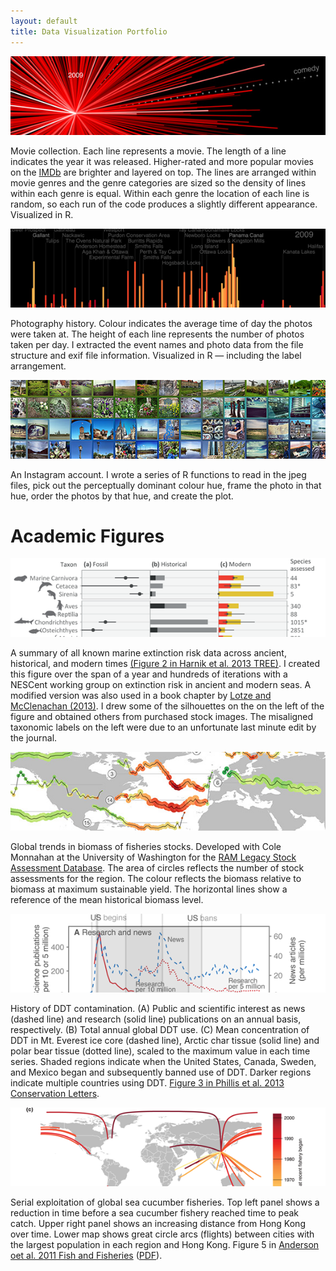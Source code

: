 ```yaml
---
layout: default
title: Data Visualization Portfolio
---
```


<a href="figures/moviestar.png" data-lightbox="moviestar"><img  class="portfolio-fig" src="figures/moviestar-thumb.jpg" alt="moviestar"></img></a>

<p class="caption">Movie collection. Each line represents a movie. The
length of a line indicates the year it was released. Higher-rated and more
popular movies on the <a href="www.imdb.com">IMDb</a> are brighter and layered
on top. The lines are arranged within movie genres and the genre categories
are sized so the density of lines within each genre is equal. Within each
genre the location of each line is random, so each run of the code produces a
slightly different appearance. Visualized in R.</p>

<a href="figures/photos-exif.png" data-lightbox="photos-exif"><img  class="portfolio-fig" src="figures/photos-exif-thumb.png" alt="photos-exif"></img></a>

<p class="caption">Photography history. Colour indicates the average time of
day the photos were taken at. The height of each line represents the number of
photos taken per day. I extracted the event names and photo data from the file
structure and exif file information. Visualized in R — including the label
arrangement.</p>

<a href="figures/instagram.jpg" data-lightbox="instagram"><img  class="portfolio-fig" src="figures/instagram-thumb.jpg" alt="instagram"></img></a>

<p class="caption">An Instagram account. I wrote a series of R functions to
read in the jpeg files, pick out the perceptually dominant colour hue, frame
the photo in that hue, order the photos by that hue, and create the
plot.</p>

# Academic Figures

<a href="figures/harnik-etal-tree.png" data-lightbox="harnik-etal-2012"><img  class="portfolio-fig" src="figures/harnik-etal-tree-thumb.png" alt="Harnik et al. 2012 TREE"></img></a>

<p class="caption">A summary of all known marine extinction risk data across ancient, historical, and modern times <a href="http://doi.org/10.1016/j.tree.2012.07.010">(Figure 2 in Harnik et al. 2013 TREE)</a>. I created this figure over the span of a year and hundreds of iterations with a NESCent working group on extinction risk in ancient and modern seas. A modified version was also used in a book chapter by <a href="http://www.sinauer.com/media/wysiwyg/samples/MCEC_Ch08.pdf">Lotze and McClenachan (2013)</a>. I drew some of the silhouettes on the on the left of the figure and obtained others from purchased stock images. The misaligned taxonomic labels on the left were due to an unfortunate last minute edit by the journal.</p>

<a href="figures/ram-biomass-map.png" data-lightbox="ram-biomass-map"><img  class="portfolio-fig" src="figures/ram-biomass-map-thumb.jpg" alt="Global fisheries biomass trends"></img></a>

<p class="caption">Global trends in biomass of fisheries stocks. Developed with Cole Monnahan at the University of Washington for the <a href="https://depts.washington.edu/ramlegac/">RAM Legacy Stock Assessment Database</a>. The area of circles reflects the number of stock assessments for the region. The colour reflects the biomass relative to biomass at maximum sustainable yield. The horizontal lines show a reference of the mean historical biomass level.</p>

<a href="figures/phillis-etal-ddt.png" data-lightbox="phillis-etal-2012"><img  class="portfolio-fig" src="figures/phillis-etal-ddt-thumb.png" alt="Phillis et al. 2012 DDT"></img></a>

<p class="caption">History of DDT contamination. (A) Public and scientific interest as news (dashed line) and research (solid line) publications on an annual basis, respectively. (B)  Total annual global DDT use. (C) Mean concentration of DDT in Mt. Everest ice core (dashed line), Arctic char tissue (solid line) and polar bear tissue (dotted line), scaled to the maximum value in each time series. Shaded regions indicate when the United States, Canada, Sweden, and Mexico began and subsequently banned use of DDT. Darker regions indicate multiple countries using DDT. <a href="http://seananderson.ca/papers/Phillis_etal_2012_Multiple_pathways_to_conservation_success.pdf">Figure 3 in Phillis et al. 2013 Conservation Letters</a>.</p>

<!--<a href="figures/paleo-ext-proxy.png" data-lightbox="paleo-ext-proxy"><img  class="portfolio-fig" src="figures/paleo-ext-proxy-thumb.png" alt="paleo-ext-proxy"></img></a>-->

<!--A summary of available data on marine bivalve and gastropod extinction patterns over the last 500 million years. Upper panels show whether survival favoured those with broad or narrow distributions and whether survival favoured epifaunal (living on top of the substrate) or infaunal (living within the substrate) genera. Subsequent panels show ocean acidification events, a number of environmental proxies, and extinction rates.-->

<!--<a href="figures/anderson-etal-portfolio-effect.png" data-lightbox="anderson-etal-portfolio-effect"><img  class="portfolio-fig" src="figures/anderson-etal-portfolio-effect-thumb.jpg" alt="anderson-etal-portfolio-effect"></img></a>-->


<a href="figures/anderson-etal-seacuc.png" data-lightbox="anderson-etal-seacuc"><img  class="portfolio-fig" src="figures/anderson-etal-seacuc-thumb.png" alt="anderson-etal-seacuc"></img></a>

<p class="caption">Serial exploitation of global sea cucumber fisheries. Top left panel shows a reduction in time before a sea cucumber fishery reached time to peak catch. Upper right panel shows an increasing distance from Hong Kong over time. Lower map shows great circle arcs (flights) between cities with the largest population in each region and Hong Kong. Figure 5 in <a href="http://doi.org/10.1111/j.1467-2979.2010.00397.x">Anderson oet al. 2011 Fish and Fisheries</a> (<a href="http://seananderson.ca/papers/Anderson_etal_2011_seacucumbers_with_supplement.pdf">PDF</a>).</p>

<!--<a href="figures/oregan-etal-meso.png" data-lightbox="oregan-etal-meso"><img  class="portfolio-fig" src="figures/oregan-etal-meso-thumb.jpg" alt="oregan-etal-meso"></img></a>-->

